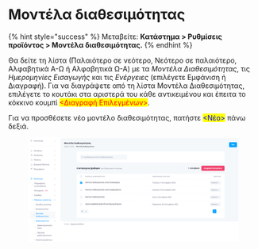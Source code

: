 # Μοντέλα διαθεσιμότητας

{% hint style="success" %}
Μεταβείτε: **Κατάστημα > Ρυθμίσεις προϊόντος > Μοντέλα διαθεσιμότητας.**
{% endhint %}

Θα δείτε τη λίστα (Παλαιότερο σε νεότερο, Νεότερο σε παλαιότερο, Αλφαβητικά Α-Ω ή Αλφαβητικά Ω-Α) με τα _Μοντέλα Διαθεσιμότητας_, τις _Ημερομηνίες Εισαγωγής_ και τις _Ενέργειες_ (επιλέγετε Εμφάνιση ή Διαγραφή). Για να διαγράψετε από τη λίστα Μοντέλα Διαθεσιμότητας, επιλέγετε το κουτάκι στα αριστερά του κάθε αντικειμένου και έπειτα το κόκκινο κουμπί <mark style="color:red;"><Διαγραφή Επιλεγμένων></mark>.

Για να προσθέσετε νέο μοντέλο διαθεσιμότητας, πατήστε <mark style="color:blue;"><Νέο></mark> πάνω δεξιά.

<figure><img src="../.gitbook/assets/ScreenHunter 47.png" alt=""><figcaption></figcaption></figure>
